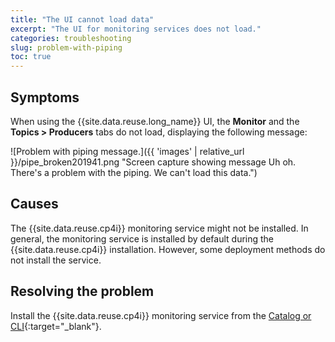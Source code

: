 ```yaml
---
title: "The UI cannot load data"
excerpt: "The UI for monitoring services does not load."
categories: troubleshooting
slug: problem-with-piping
toc: true
---
```


## Symptoms

When using the {{site.data.reuse.long_name}} UI, the **Monitor** and the **Topics > Producers** tabs do not load, displaying the following message:

![Problem with piping message.]({{ 'images' | relative_url }}/pipe_broken201941.png "Screen capture showing message Uh oh. There's a problem with the piping. We can't load this data.")

## Causes

The {{site.data.reuse.cp4i}} monitoring service might not be installed. In general, the monitoring service is installed by default during the  {{site.data.reuse.cp4i}} installation. However, some deployment methods do not install the service.

## Resolving the problem

Install the {{site.data.reuse.cp4i}} monitoring service from the [Catalog or CLI](https://www.ibm.com/docs/en/cloud-paks/cp-integration/2021.3?topic=SSGT7J_21.3/monitoring/1.7.0/monitoring_service.html#install_monitsrv){:target="_blank"}.
